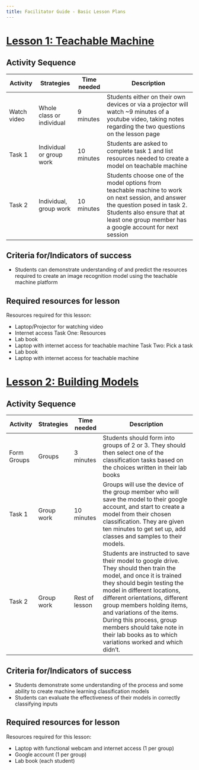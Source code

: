 ```yaml
---
title: Facilitator Guide - Basic Lesson Plans
---
```


# [Lesson 1: Teachable Machine](#lesson-1)
## Activity Sequence

| **Activity** | **Strategies** | **Time needed** | **Description** |
|--------------|----------------|------------------|----------------|
| Watch video | Whole class or individual | 9 minutes | Students either on their own devices or via a projector will watch ~9 minutes of a youtube video, taking notes regarding the two questions on the lesson page |
| Task 1 | Individual or group work | 10 minutes | Students are asked to complete task 1 and list resources needed to create a model on teachable machine |
| Task 2 | Individual, group work | 10 minutes | Students choose one of the model options from teachable machine to work on next session, and answer the question posed in task 2. Students also ensure that at least one group member has a google account for next session |

## Criteria for/Indicators of success
* Students can demonstrate understanding of and predict the resources required to create an image recognition model using the teachable machine platform

## Required resources for lesson 
Resources required for this lesson:
* Laptop/Projector for watching video
*	Internet access
Task One: Resources
*	Lab book
*	Laptop with internet access for teachable machine
Task Two: Pick a task
*	Lab book
*	Laptop with internet access for teachable machine

# [Lesson 2: Building Models](#lesson-2)
## Activity Sequence

| **Activity** | **Strategies** | **Time needed** | **Description** |
|--------------|----------------|------------------|----------------|
| Form Groups | Groups | 3 minutes | Students should form into groups of 2 or 3. They should then select one of the classification tasks based on the choices written in their lab books |
| Task 1 | Group work | 10 minutes | Groups will use the device of the group member who will save the model to their google account, and start to create a model from their chosen classification. They are given ten minutes to get set up, add classes and samples to their models. |
| Task 2 | Group work | Rest of lesson | Students are instructed to save their model to google drive. They should then train the model, and once it is trained they should begin testing the model in different locations, different orientations, different group members holding items, and variations of the items. During this process, group members should take note in their lab books as to which variations worked and which didn’t.  |

## Criteria for/Indicators of success
* Students demonstrate some understanding of the process and some ability to create machine learning classification models
* Students can evaluate the effectiveness of their models in correctly classifying inputs


## Required resources for lesson 
Resources required for this lesson:
* Laptop with functional webcam and internet access (1 per group)
* Google account (1 per group)
* Lab book (each student)
